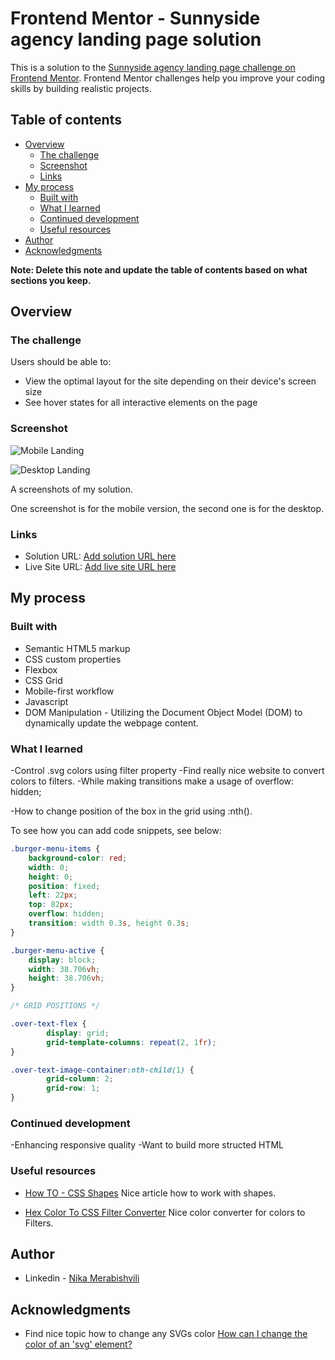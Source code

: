 # Frontend Mentor - Sunnyside agency landing page solution

This is a solution to the [Sunnyside agency landing page challenge on Frontend Mentor](https://www.frontendmentor.io/challenges/sunnyside-agency-landing-page-7yVs3B6ef). Frontend Mentor challenges help you improve your coding skills by building realistic projects.

## Table of contents

- [Overview](#overview)
  - [The challenge](#the-challenge)
  - [Screenshot](#screenshot)
  - [Links](#links)
- [My process](#my-process)
  - [Built with](#built-with)
  - [What I learned](#what-i-learned)
  - [Continued development](#continued-development)
  - [Useful resources](#useful-resources)
- [Author](#author)
- [Acknowledgments](#acknowledgments)

**Note: Delete this note and update the table of contents based on what sections you keep.**

## Overview

### The challenge

Users should be able to:

- View the optimal layout for the site depending on their device's screen size
- See hover states for all interactive elements on the page

### Screenshot

![Mobile Landing](./screencapture-127-0-0-1-5500-index-html-2024-05-01-14_14_49.png)

![Desktop Landing](./screencapture-127-0-0-1-5500-index-html-2024-05-01-14_15_40.png)

A screenshots of my solution.

One screenshot is for the mobile version, the second one is for the desktop.

### Links

- Solution URL: [Add solution URL here](https://your-solution-url.com)
- Live Site URL: [Add live site URL here](https://your-live-site-url.com)


## My process

### Built with

- Semantic HTML5 markup
- CSS custom properties
- Flexbox
- CSS Grid
- Mobile-first workflow
- Javascript
- DOM Manipulation - Utilizing the Document Object Model (DOM) to dynamically update the webpage content.

### What I learned

-Control .svg colors using filter property
-Find really nice website to convert colors to filters.
-While making transitions make a usage of overflow: hidden; 

-How to change position of the box in the grid using :nth().

To see how you can add code snippets, see below:

```css
.burger-menu-items {
    background-color: red;
    width: 0;
    height: 0;
    position: fixed;
    left: 22px;
    top: 82px;
    overflow: hidden;
    transition: width 0.3s, height 0.3s;
}

.burger-menu-active {
    display: block;
    width: 38.706vh;
    height: 38.706vh;
}

/* GRID POSITIONS */

.over-text-flex {
        display: grid;
        grid-template-columns: repeat(2, 1fr);
}

.over-text-image-container:nth-child(1) {
        grid-column: 2;
        grid-row: 1;
}

```

### Continued development

-Enhancing responsive quality
-Want to build more structed HTML

### Useful resources

- [How TO - CSS Shapes](https://www.w3schools.com/howto/howto_css_shapes.asp) Nice article how to work with shapes.

- [Hex Color To CSS Filter Converter](https://angel-rs.github.io/css-color-filter-generator/) Nice color converter for colors to Filters.

## Author

- Linkedin - [Nika Merabishvili](https://www.linkedin.com/in/nikusha-merabishvili/)

## Acknowledgments

- Find nice topic how to change any SVGs color [How can I change the color of an 'svg' element?](https://stackoverflow.com/questions/22252472/how-can-i-change-the-color-of-an-svg-element)
